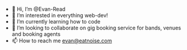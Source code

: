 - 👋 Hi, I’m @Evan-Read
- 👀 I’m interested in everything web-dev!
- 🌱 I’m currently learning how to code
- 💞️ I’m looking to collaborate on gig booking service for bands, venues and booking agents
- 📫 How to reach me evan@eatnoise.com
<!---
Evan-Read/Evan-Read is a ✨ special ✨ repository because its `README.md` (this file) appears on your GitHub profile.
You can click the Preview link to take a look at your changes.
--->
